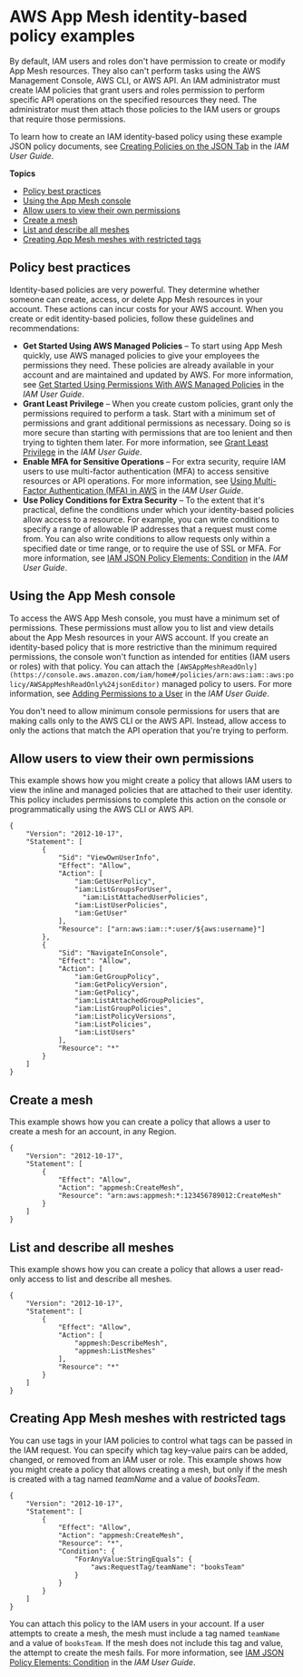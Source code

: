 # AWS App Mesh identity\-based policy examples<a name="security_iam_id-based-policy-examples"></a>

By default, IAM users and roles don't have permission to create or modify App Mesh resources\. They also can't perform tasks using the AWS Management Console, AWS CLI, or AWS API\. An IAM administrator must create IAM policies that grant users and roles permission to perform specific API operations on the specified resources they need\. The administrator must then attach those policies to the IAM users or groups that require those permissions\.

To learn how to create an IAM identity\-based policy using these example JSON policy documents, see [Creating Policies on the JSON Tab](https://docs.aws.amazon.com/IAM/latest/UserGuide/access_policies_create.html#access_policies_create-json-editor) in the *IAM User Guide*\.

**Topics**
+ [Policy best practices](#security_iam_service-with-iam-policy-best-practices)
+ [Using the App Mesh console](#security_iam_id-based-policy-examples-console)
+ [Allow users to view their own permissions](#security_iam_id-based-policy-examples-view-own-permissions)
+ [Create a mesh](#policy_example1)
+ [List and describe all meshes](#policy_example2)
+ [Creating App Mesh meshes with restricted tags](#security_iam_id-based-policy-examples-view-widget-tags)

## Policy best practices<a name="security_iam_service-with-iam-policy-best-practices"></a>

Identity\-based policies are very powerful\. They determine whether someone can create, access, or delete App Mesh resources in your account\. These actions can incur costs for your AWS account\. When you create or edit identity\-based policies, follow these guidelines and recommendations:
+ **Get Started Using AWS Managed Policies** – To start using App Mesh quickly, use AWS managed policies to give your employees the permissions they need\. These policies are already available in your account and are maintained and updated by AWS\. For more information, see [Get Started Using Permissions With AWS Managed Policies](https://docs.aws.amazon.com/IAM/latest/UserGuide/best-practices.html#bp-use-aws-defined-policies) in the *IAM User Guide*\.
+ **Grant Least Privilege** – When you create custom policies, grant only the permissions required to perform a task\. Start with a minimum set of permissions and grant additional permissions as necessary\. Doing so is more secure than starting with permissions that are too lenient and then trying to tighten them later\. For more information, see [Grant Least Privilege](https://docs.aws.amazon.com/IAM/latest/UserGuide/best-practices.html#grant-least-privilege) in the *IAM User Guide*\.
+ **Enable MFA for Sensitive Operations** – For extra security, require IAM users to use multi\-factor authentication \(MFA\) to access sensitive resources or API operations\. For more information, see [Using Multi\-Factor Authentication \(MFA\) in AWS](https://docs.aws.amazon.com/IAM/latest/UserGuide/id_credentials_mfa.html) in the *IAM User Guide*\.
+ **Use Policy Conditions for Extra Security** – To the extent that it's practical, define the conditions under which your identity\-based policies allow access to a resource\. For example, you can write conditions to specify a range of allowable IP addresses that a request must come from\. You can also write conditions to allow requests only within a specified date or time range, or to require the use of SSL or MFA\. For more information, see [IAM JSON Policy Elements: Condition](https://docs.aws.amazon.com/IAM/latest/UserGuide/reference_policies_elements_condition.html) in the *IAM User Guide*\.

## Using the App Mesh console<a name="security_iam_id-based-policy-examples-console"></a>

To access the AWS App Mesh console, you must have a minimum set of permissions\. These permissions must allow you to list and view details about the App Mesh resources in your AWS account\. If you create an identity\-based policy that is more restrictive than the minimum required permissions, the console won't function as intended for entities \(IAM users or roles\) with that policy\. You can attach the `[AWSAppMeshReadOnly](https://console.aws.amazon.com/iam/home#/policies/arn:aws:iam::aws:policy/AWSAppMeshReadOnly%24jsonEditor)` managed policy to users\. For more information, see [Adding Permissions to a User](https://docs.aws.amazon.com/IAM/latest/UserGuide/id_users_change-permissions.html#users_change_permissions-add-console) in the *IAM User Guide*\.

You don't need to allow minimum console permissions for users that are making calls only to the AWS CLI or the AWS API\. Instead, allow access to only the actions that match the API operation that you're trying to perform\.

## Allow users to view their own permissions<a name="security_iam_id-based-policy-examples-view-own-permissions"></a>

This example shows how you might create a policy that allows IAM users to view the inline and managed policies that are attached to their user identity\. This policy includes permissions to complete this action on the console or programmatically using the AWS CLI or AWS API\.

```
{
    "Version": "2012-10-17",
    "Statement": [
        {
            "Sid": "ViewOwnUserInfo",
            "Effect": "Allow",
            "Action": [
                "iam:GetUserPolicy",
                "iam:ListGroupsForUser",
                  "iam:ListAttachedUserPolicies",
                "iam:ListUserPolicies",
                "iam:GetUser"
            ],
            "Resource": ["arn:aws:iam::*:user/${aws:username}"]
        },
        {
            "Sid": "NavigateInConsole",
            "Effect": "Allow",
            "Action": [
                "iam:GetGroupPolicy",
                "iam:GetPolicyVersion",
                "iam:GetPolicy",
                "iam:ListAttachedGroupPolicies",
                "iam:ListGroupPolicies",
                "iam:ListPolicyVersions",
                "iam:ListPolicies",
                "iam:ListUsers"
            ],
            "Resource": "*"
        }
    ]
}
```

## Create a mesh<a name="policy_example1"></a>

This example shows how you can create a policy that allows a user to create a mesh for an account, in any Region\.

```
{
    "Version": "2012-10-17",
    "Statement": [
        {
            "Effect": "Allow",
            "Action": "appmesh:CreateMesh",
            "Resource": "arn:aws:appmesh:*:123456789012:CreateMesh"
        }
    ]
}
```

## List and describe all meshes<a name="policy_example2"></a>

This example shows how you can create a policy that allows a user read\-only access to list and describe all meshes\.

```
{
    "Version": "2012-10-17",
    "Statement": [
        {
            "Effect": "Allow",
            "Action": [
                "appmesh:DescribeMesh",
                "appmesh:ListMeshes"
            ],
            "Resource": "*"
        }
    ]
}
```

## Creating App Mesh meshes with restricted tags<a name="security_iam_id-based-policy-examples-view-widget-tags"></a>

You can use tags in your IAM policies to control what tags can be passed in the IAM request\. You can specify which tag key\-value pairs can be added, changed, or removed from an IAM user or role\. This example shows how you might create a policy that allows creating a mesh, but only if the mesh is created with a tag named *teamName* and a value of *booksTeam*\.

```
{
    "Version": "2012-10-17",
    "Statement": [
        {
            "Effect": "Allow",
            "Action": "appmesh:CreateMesh",
            "Resource": "*",
            "Condition": {
                "ForAnyValue:StringEquals": {
                    "aws:RequestTag/teamName": "booksTeam"
                }
            }
        }
    ]
}
```

You can attach this policy to the IAM users in your account\. If a user attempts to create a mesh, the mesh must include a tag named `teamName` and a value of `booksTeam`\. If the mesh does not include this tag and value, the attempt to create the mesh fails\. For more information, see [IAM JSON Policy Elements: Condition](https://docs.aws.amazon.com/IAM/latest/UserGuide/reference_policies_elements_condition.html) in the *IAM User Guide*\.